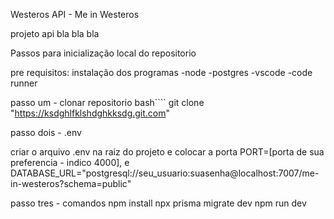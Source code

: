 Westeros API - Me in Westeros

projeto api bla bla bla

Passos para inicialização local do repositorio

pre requisitos:
instalação dos programas
-node
-postgres
-vscode
-code runner

passo um - clonar repositorio
 bash´```
 git clone "https://ksdghlfklshdghkksdg.git.com"

passo dois - .env

 criar o arquivo .env na raiz do projeto e colocar a porta PORT=[porta de sua preferencia - indico 4000], e DATABASE_URL="postgresql://seu_usuario:suasenha@localhost:7007/me-in-westeros?schema=public"

passo tres - comandos 
npm install
npx prisma migrate dev
npm run dev
